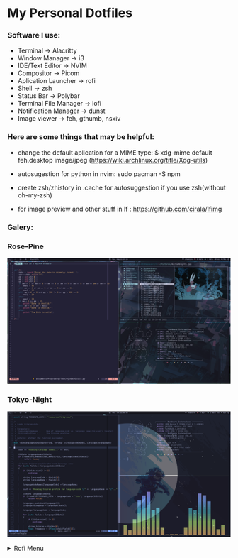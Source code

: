 # My Personal Dotfiles

### Software I use:

- Terminal -> Alacritty
- Window Manager -> i3
- IDE/Text Editor -> NVIM
- Compositor -> Picom
- Aplication Launcher -> rofi
- Shell -> zsh
- Status Bar -> Polybar
- Terminal File Manager -> lofi
- Notification Manager -> dunst
- Image viewer -> feh, gthumb, nsxiv

### Here are some things that may be helpful:

- change the default aplication for a MIME type:
  $ xdg-mime default feh.desktop image/jpeg
  (https://wiki.archlinux.org/title/Xdg-utils)

- autosugestion for python in nvim: sudo pacman -S npm

- create zsh/zhistory in .cache for autosuggestion if you use zsh(without oh-my-zsh)

- for image preview and other stuff in lf : https://github.com/cirala/lfimg

### Galery:

### Rose-Pine

![SCREEN](/Pictures/Rose-Pine.png)

### Tokyo-Night

![SCREEN](/Pictures/Tokyo-Night.png)

<details>
    <summary>Rofi Menu</summary>

### Dmenu

![SCREEN](/Pictures/dmenu.png)

### Power Profile

![SCREEN](/Pictures/power-profile.png)

### Power Menu

![SCREEN](/Pictures/power-menu.png)

### Calc

![SCREEN](/Pictures/calc.png)

### Notification Center

![SCREEN](/Pictures/notification-center.png)

### Oldrofi

![SCREEN](/Pictures/old-rofi.png)

</details>

